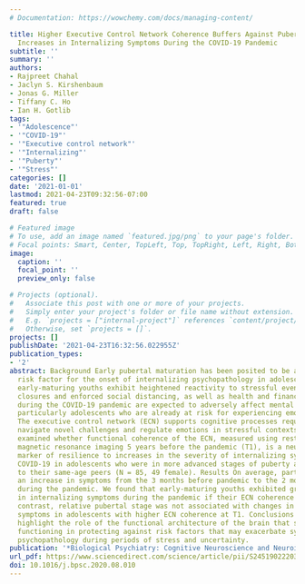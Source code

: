 ```yaml
---
# Documentation: https://wowchemy.com/docs/managing-content/

title: Higher Executive Control Network Coherence Buffers Against Puberty-Related
  Increases in Internalizing Symptoms During the COVID-19 Pandemic
subtitle: ''
summary: ''
authors:
- Rajpreet Chahal
- Jaclyn S. Kirshenbaum
- Jonas G. Miller
- Tiffany C. Ho
- Ian H. Gotlib
tags:
- '"Adolescence"'
- '"COVID-19"'
- '"Executive control network"'
- '"Internalizing"'
- '"Puberty"'
- '"Stress"'
categories: []
date: '2021-01-01'
lastmod: 2021-04-23T09:32:56-07:00
featured: true
draft: false

# Featured image
# To use, add an image named `featured.jpg/png` to your page's folder.
# Focal points: Smart, Center, TopLeft, Top, TopRight, Left, Right, BottomLeft, Bottom, BottomRight.
image:
  caption: ''
  focal_point: ''
  preview_only: false

# Projects (optional).
#   Associate this post with one or more of your projects.
#   Simply enter your project's folder or file name without extension.
#   E.g. `projects = ["internal-project"]` references `content/project/deep-learning/index.md`.
#   Otherwise, set `projects = []`.
projects: []
publishDate: '2021-04-23T16:32:56.022955Z'
publication_types:
- '2'
abstract: Background Early pubertal maturation has been posited to be a biopsychosocial
  risk factor for the onset of internalizing psychopathology in adolescence; further,
  early-maturing youths exhibit heightened reactivity to stressful events. School
  closures and enforced social distancing, as well as health and financial uncertainties,
  during the COVID-19 pandemic are expected to adversely affect mental health in youths,
  particularly adolescents who are already at risk for experiencing emotional difficulties.
  The executive control network (ECN) supports cognitive processes required to successfully
  navigate novel challenges and regulate emotions in stressful contexts. Methods We
  examined whether functional coherence of the ECN, measured using resting-state functional
  magnetic resonance imaging 5 years before the pandemic (T1), is a neurobiological
  marker of resilience to increases in the severity of internalizing symptoms during
  COVID-19 in adolescents who were in more advanced stages of puberty at T1 relative
  to their same-age peers (N = 85, 49 female). Results On average, participants reported
  an increase in symptoms from the 3 months before pandemic to the 2 most recent weeks
  during the pandemic. We found that early-maturing youths exhibited greater increases
  in internalizing symptoms during the pandemic if their ECN coherence was low; in
  contrast, relative pubertal stage was not associated with changes in internalizing
  symptoms in adolescents with higher ECN coherence at T1. Conclusions These findings
  highlight the role of the functional architecture of the brain that supports executive
  functioning in protecting against risk factors that may exacerbate symptoms of internalizing
  psychopathology during periods of stress and uncertainty.
publication: '*Biological Psychiatry: Cognitive Neuroscience and Neuroimaging*'
url_pdf: https://www.sciencedirect.com/science/article/pii/S2451902220302457
doi: 10.1016/j.bpsc.2020.08.010
---
```


